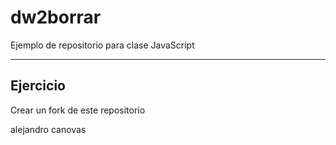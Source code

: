 # dw2borrar

Ejemplo de repositorio para clase JavaScript

--- 

## Ejercicio

Crear un fork de este repositorio

alejandro canovas

